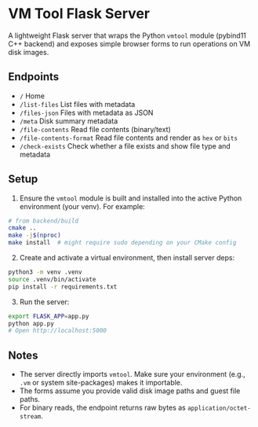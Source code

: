 # VM Tool Flask Server

A lightweight Flask server that wraps the Python `vmtool` module (pybind11 C++ backend) and exposes simple browser forms to run operations on VM disk images.

## Endpoints

- `/` Home
- `/list-files` List files with metadata
- `/files-json` Files with metadata as JSON
- `/meta` Disk summary metadata
- `/file-contents` Read file contents (binary/text)
- `/file-contents-format` Read file contents and render as `hex` or `bits`
- `/check-exists` Check whether a file exists and show file type and metadata

## Setup

1. Ensure the `vmtool` module is built and installed into the active Python environment (your venv). For example:

```bash
# from backend/build
cmake ..
make -j$(nproc)
make install  # might require sudo depending on your CMake config
```

2. Create and activate a virtual environment, then install server deps:

```bash
python3 -m venv .venv
source .venv/bin/activate
pip install -r requirements.txt
```

3. Run the server:

```bash
export FLASK_APP=app.py
python app.py
# Open http://localhost:5000
```

## Notes

- The server directly imports `vmtool`. Make sure your environment (e.g., `.vm` or system site-packages) makes it importable.
- The forms assume you provide valid disk image paths and guest file paths.
- For binary reads, the endpoint returns raw bytes as `application/octet-stream`.
